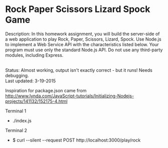 # Rock Paper Scissors Lizard Spock Game<br>

Description: In this homework assignment, you will build the server-side of a web application to play Rock, Paper, Scissors, Lizard, Spock. Use Node.js to implement a Web Service API with the characteristics listed below.  Your program must use only the standard Node.js API.  Do not use any third-party modules, including Express.<br><br>

Status: Almost working, output isn't exactly correct - but it runs! Needs debugging.<br>
Last updated: 3-19-2015<br>

Inspiration for package.json came from<br> <http://www.lynda.com/JavaScript-tutorials/Initializing-Nodejs-projects/141132/152175-4.html><br>

Terminal 1

- ./index.js

Terminal 2

- $ curl --silent --request POST http://localhost:3000/play/rock
